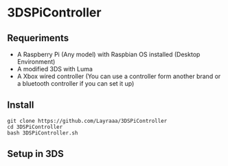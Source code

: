 # 3DSPiController

## Requeriments
- A Raspberry Pi (Any model) with <link>Raspbian OS installed (Desktop Environment)
- A modified 3DS with Luma
- A Xbox wired controller (You can use a controller form another brand or a bluetooth controller if you can set it up)

## Install
```
git clone https://github.com/Layraaa/3DSPiController
cd 3DSPiController
bash 3DSPiController.sh
```
## Setup in 3DS
